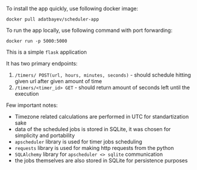 To install the app quickly, use following docker image:

`docker pull adatbayev/scheduler-app`

To run the app locally, use following command with port forwarding:

`docker run -p 5000:5000`

This is a simple `flask` application

It has two primary endpoints:
1) `/timers/ POST(url, hours, minutes, seconds)` - should schedule hitting given url after given amount of time
2) `/timers/<timer_id> GET` - should return amount of seconds left until the execution

Few important notes:
- Timezone related calculations are performed in UTC for standartization sake
- data of the scheduled jobs is stored in SQLite, it was chosen for simplicity and portability
- `apscheduler` library is used for timer jobs scheduling
- `requests` library is used for making http requests from the python
- `SQLAlchemy` library for `apscheduler <> sqlite` communication
- the jobs themselves are also stored in SQLite for persistence purposes
